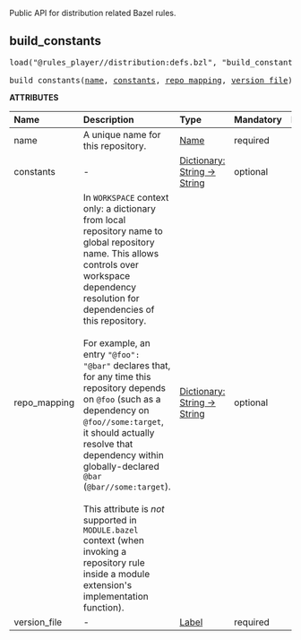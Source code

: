 <!-- Generated with Stardoc: http://skydoc.bazel.build -->

Public API for distribution related Bazel rules.

<a id="build_constants"></a>

## build_constants

<pre>
load("@rules_player//distribution:defs.bzl", "build_constants")

build_constants(<a href="#build_constants-name">name</a>, <a href="#build_constants-constants">constants</a>, <a href="#build_constants-repo_mapping">repo_mapping</a>, <a href="#build_constants-version_file">version_file</a>)
</pre>

**ATTRIBUTES**


| Name  | Description | Type | Mandatory | Default |
| :------------- | :------------- | :------------- | :------------- | :------------- |
| <a id="build_constants-name"></a>name |  A unique name for this repository.   | <a href="https://bazel.build/concepts/labels#target-names">Name</a> | required |  |
| <a id="build_constants-constants"></a>constants |  -   | <a href="https://bazel.build/rules/lib/dict">Dictionary: String -> String</a> | optional |  `{}`  |
| <a id="build_constants-repo_mapping"></a>repo_mapping |  In `WORKSPACE` context only: a dictionary from local repository name to global repository name. This allows controls over workspace dependency resolution for dependencies of this repository.<br><br>For example, an entry `"@foo": "@bar"` declares that, for any time this repository depends on `@foo` (such as a dependency on `@foo//some:target`, it should actually resolve that dependency within globally-declared `@bar` (`@bar//some:target`).<br><br>This attribute is _not_ supported in `MODULE.bazel` context (when invoking a repository rule inside a module extension's implementation function).   | <a href="https://bazel.build/rules/lib/dict">Dictionary: String -> String</a> | optional |  |
| <a id="build_constants-version_file"></a>version_file |  -   | <a href="https://bazel.build/concepts/labels">Label</a> | required |  |


